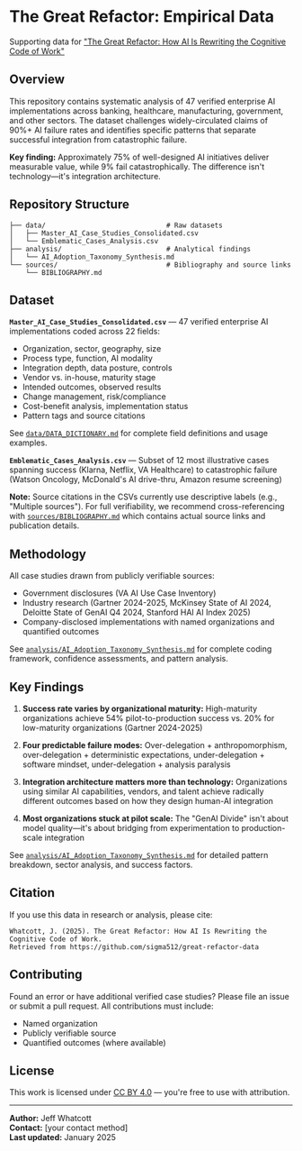 # The Great Refactor: Empirical Data

Supporting data for ["The Great Refactor: How AI Is Rewriting the Cognitive Code of Work"](link-to-essay)

## Overview

This repository contains systematic analysis of 47 verified enterprise AI implementations across banking, healthcare, manufacturing, government, and other sectors. The dataset challenges widely-circulated claims of 90%+ AI failure rates and identifies specific patterns that separate successful integration from catastrophic failure.

**Key finding:** Approximately 75% of well-designed AI initiatives deliver measurable value, while 9% fail catastrophically. The difference isn't technology—it's integration architecture.

## Repository Structure

```
├── data/                              # Raw datasets
│   ├── Master_AI_Case_Studies_Consolidated.csv
│   └── Emblematic_Cases_Analysis.csv
├── analysis/                          # Analytical findings
│   └── AI_Adoption_Taxonomy_Synthesis.md
└── sources/                           # Bibliography and source links
    └── BIBLIOGRAPHY.md
```

## Dataset

**`Master_AI_Case_Studies_Consolidated.csv`** — 47 verified enterprise AI implementations coded across 22 fields:
- Organization, sector, geography, size
- Process type, function, AI modality
- Integration depth, data posture, controls
- Vendor vs. in-house, maturity stage
- Intended outcomes, observed results
- Change management, risk/compliance
- Cost-benefit analysis, implementation status
- Pattern tags and source citations

See [`data/DATA_DICTIONARY.md`](data/DATA_DICTIONARY.md) for complete field definitions and usage examples.

**`Emblematic_Cases_Analysis.csv`** — Subset of 12 most illustrative cases spanning success (Klarna, Netflix, VA Healthcare) to catastrophic failure (Watson Oncology, McDonald's AI drive-thru, Amazon resume screening)

**Note:** Source citations in the CSVs currently use descriptive labels (e.g., "Multiple sources"). For full verifiability, we recommend cross-referencing with [`sources/BIBLIOGRAPHY.md`](sources/BIBLIOGRAPHY.md) which contains actual source links and publication details.

## Methodology

All case studies drawn from publicly verifiable sources:
- Government disclosures (VA AI Use Case Inventory)
- Industry research (Gartner 2024-2025, McKinsey State of AI 2024, Deloitte State of GenAI Q4 2024, Stanford HAI AI Index 2025)
- Company-disclosed implementations with named organizations and quantified outcomes

See [`analysis/AI_Adoption_Taxonomy_Synthesis.md`](analysis/AI_Adoption_Taxonomy_Synthesis.md) for complete coding framework, confidence assessments, and pattern analysis.

## Key Findings

1. **Success rate varies by organizational maturity:** High-maturity organizations achieve 54% pilot-to-production success vs. 20% for low-maturity organizations (Gartner 2024-2025)

2. **Four predictable failure modes:** Over-delegation + anthropomorphism, over-delegation + deterministic expectations, under-delegation + software mindset, under-delegation + analysis paralysis

3. **Integration architecture matters more than technology:** Organizations using similar AI capabilities, vendors, and talent achieve radically different outcomes based on how they design human-AI integration

4. **Most organizations stuck at pilot scale:** The "GenAI Divide" isn't about model quality—it's about bridging from experimentation to production-scale integration

See [`analysis/AI_Adoption_Taxonomy_Synthesis.md`](analysis/AI_Adoption_Taxonomy_Synthesis.md) for detailed pattern breakdown, sector analysis, and success factors.

## Citation

If you use this data in research or analysis, please cite:

```
Whatcott, J. (2025). The Great Refactor: How AI Is Rewriting the Cognitive Code of Work.
Retrieved from https://github.com/sigma512/great-refactor-data
```

## Contributing

Found an error or have additional verified case studies? Please file an issue or submit a pull request. All contributions must include:
- Named organization
- Publicly verifiable source
- Quantified outcomes (where available)

## License

This work is licensed under [CC BY 4.0](https://creativecommons.org/licenses/by/4.0/) — you're free to use with attribution.

---

**Author:** Jeff Whatcott  
**Contact:** [your contact method]  
**Last updated:** January 2025